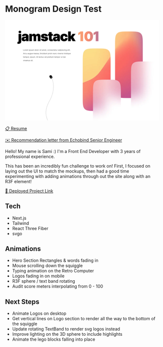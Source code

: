 # Monogram Design Test
![Application Screenshot](/public/screenshot.png)

[:clipboard: Resume](https://almond-event-90e.notion.site/Sami-Shackelford-3dacf921dc9c42c5b2eeeff475852a03)

[:envelope: Recommendation letter from Echobind Senior Engineer](/public/samantha-shackelford--monogram--20230210.pdf)

Hello! My name is Sami :) I'm a Front End Developer with 3 years of professional experience. 

This has been an incredibly fun challenge to work on! First, I focused on laying out the UI to match the mockups, then had a good time experimenting with adding animations through out the site along with an R3F element!

[:rainbow: Deployed Project Link](https://monogram-exercise-seven.vercel.app/)

## Tech
- Next.js
- Tailwind
- React Three Fiber
- svgo

## Animations
- Hero Section Rectangles & words fading in
- Mouse scrolling down the squiggle
- Typing animation on the Retro Computer
- Logos fading in on mobile
- R3F sphere / text band rotating
- Audit score meters interpolating from 0 - 100 

## Next Steps
- Animate Logos on desktop
- Get vertical lines on Logo section to render all the way to the bottom of the squiggle
- Update rotating TextBand to render svg logos instead
- Improve lighting on the 3D sphere to include highlights
- Animate the lego blocks falling into place 
